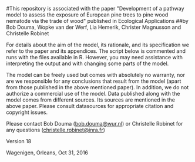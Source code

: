 #This repository is associated with the paper "Development of a pathway model to assess the exposure of European pine trees to pine wood nematode via the trade of wood" published in Ecological Applications
##by Bob Douma, Wopke van der Werf, Lia Hemerik, Christer Magnusson and Christelle Robinet

For details about the aim of the model, its rationale, and its specification we refer to the paper and its appendices.
The script below is commented and runs with the files available in R. However, you may need assistance with interpreting the output and with changing some parts of the model. 

The model can be freely used but comes with absolutely no warranty, nor are we responsible for any conclusions that result from the model (apart from those published in the above mentioned paper). In addition, we do not authorize a commercial use of the model.
Data published along with the model comes from different sources. Its sources are mentioned in the above paper. Please consult datasources for appropriate citation and copyright issues. 

Please contact Bob Douma (bob.douma@wur.nl) or Christelle Robinet for any questions (christelle.robinet@inra.fr)

Version 18

Wagenigen, Orleans, Oct 31, 2016
 
